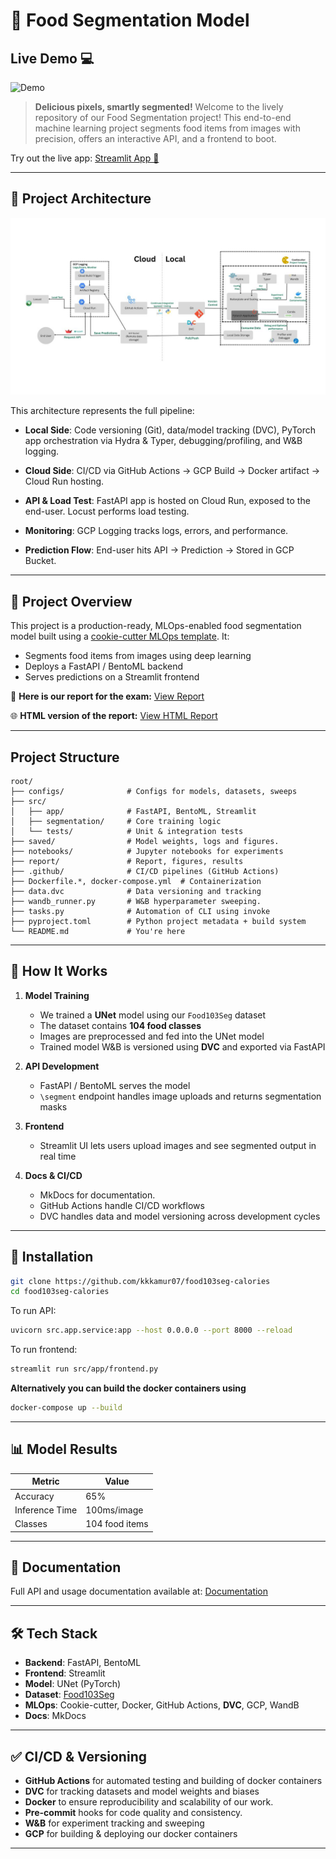 # 🍔 Food Segmentation Model

## Live Demo 💻
![Demo](reports/figures/demo.gif)


> **Delicious pixels, smartly segmented!** Welcome to the lively repository of our Food Segmentation project! This end-to-end machine learning project segments food items from images with precision, offers an interactive API, and a frontend to boot.

Try out the live app: [Streamlit App 🔗](https://segmentation-frontend-289925381630.us-central1.run.app/)

---
## 🛂 Project Architecture

![Model Architecture](reports/figures/Architecture.jpeg)

This architecture represents the full pipeline:

* **Local Side**: Code versioning (Git), data/model tracking (DVC), PyTorch app orchestration via Hydra & Typer, debugging/profiling, and W\&B logging.

* **Cloud Side**: CI/CD via GitHub Actions → GCP Build → Docker artifact → Cloud Run hosting.

* **API & Load Test**: FastAPI app is hosted on Cloud Run, exposed to the end-user. Locust performs load testing.

* **Monitoring**: GCP Logging tracks logs, errors, and performance.

* **Prediction Flow**: End-user hits API → Prediction → Stored in GCP Bucket.

---

## 🚀 Project Overview

This project is a production-ready, MLOps-enabled food segmentation model built using a [cookie-cutter MLOps template](https://github.com/kkkamur07/cookie-cutter). It:

* Segments food items from images using deep learning
* Deploys a FastAPI / BentoML backend
* Serves predictions on a Streamlit frontend

 📄 **Here is our report for the exam:** [View Report](https://github.com/kkkamur07/food103seg-calories/blob/main/reports/README.md)
 
 🌐 **HTML version of the report:** [View HTML Report](https://github.com/kkkamur07/food103seg-calories/blob/main/reports/report.html)  

---

##  Project Structure

```
root/
├── configs/              # Configs for models, datasets, sweeps
├── src/
│   ├── app/              # FastAPI, BentoML, Streamlit
│   ├── segmentation/     # Core training logic
│   └── tests/            # Unit & integration tests
├── saved/                # Model weights, logs and figures.
├── notebooks/            # Jupyter notebooks for experiments
├── report/               # Report, figures, results
├── .github/              # CI/CD pipelines (GitHub Actions)
├── Dockerfile.*, docker-compose.yml  # Containerization
├── data.dvc              # Data versioning and tracking
├── wandb_runner.py       # W&B hyperparameter sweeping.
├── tasks.py              # Automation of CLI using invoke
├── pyproject.toml        # Python project metadata + build system
└── README.md             # You're here
```


---

## 🧵 How It Works

1. **Model Training**

   * We trained a **UNet** model using our `Food103Seg` dataset
   * The dataset contains **104 food classes**
   * Images are preprocessed and fed into the UNet model
   * Trained model W&B is versioned using **DVC** and exported via FastAPI

2. **API Development**

   * FastAPI / BentoML serves the model
   * `\segment` endpoint handles image uploads and returns segmentation masks

3. **Frontend**

   * Streamlit UI lets users upload images and see segmented output in real time

4. **Docs & CI/CD**

   * MkDocs for documentation.
   * GitHub Actions handle CI/CD workflows
   * DVC handles data and model versioning across development cycles

---

## 🚧 Installation

```bash
git clone https://github.com/kkkamur07/food103seg-calories
cd food103seg-calories
```

To run API:
```bash
uvicorn src.app.service:app --host 0.0.0.0 --port 8000 --reload
```

To run frontend:
```bash
streamlit run src/app/frontend.py
```

**Alternatively you can build the docker containers using**

```bash
docker-compose up --build
```
---

## 📊 Model Results

| Metric         | Value          |
| -------------- | -------------- |
| Accuracy       | 65%            |
| Inference Time | 100ms/image    |
| Classes        | 104 food items |


---

## 📑 Documentation

Full API and usage documentation available at: [Documentation](https://kkkamur07.github.io/food103seg-calories/)

---

## 🛠️ Tech Stack

* **Backend**: FastAPI, BentoML
* **Frontend**: Streamlit
* **Model**: UNet (PyTorch)
* **Dataset**: [Food103Seg](https://datasetninja.com/food-seg-103)
* **MLOps**: Cookie-cutter, Docker, GitHub Actions, **DVC**, GCP, WandB
* **Docs**: MkDocs

---

## ✅ CI/CD & Versioning

* **GitHub Actions** for automated testing and building of docker containers
* **DVC** for tracking datasets and model weights and biases
* **Docker** to ensure reproducibility and scalability of our work.
* **Pre-commit** hooks for code quality and consistency.
* **W\&B** for experiment tracking and sweeping
* **GCP** for building & deploying our docker containers

---
